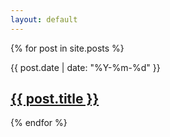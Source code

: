 ```yaml
---
layout: default
---
```

<!-- {% assign first_post = site.posts.first %}
<h1><a href="{{ first_post.url }}">{{ first_post.title }}</a></h1>
<p class="meta">{{ first_post.date | date_to_string }}</p>
{{ first_post.content }} -->

<div class="entries">
  {% for post in site.posts %}
  <article class="sc-row entry">
<!--     <div class="sc sc-5 sc-1-off entry-header">
      <h1 class="entry-title h2"><a href="{{ post.url }}">{{ post.title }}</a></h1>
    </div> -->
    <div class="sc sc-1">
      <p class="entry-date small">{{ post.date | date: "%Y-%m-%d" }}</p>
    </div>
    <div class="sc sc-5">
      <!--  {{ post.content | strip_html }} -->
      <h1 class="entry-title h2"><a href="{{ post.url }}">{{ post.title }}</a></h1>
    </div>
  </article>
  {% endfor %}
</div>

